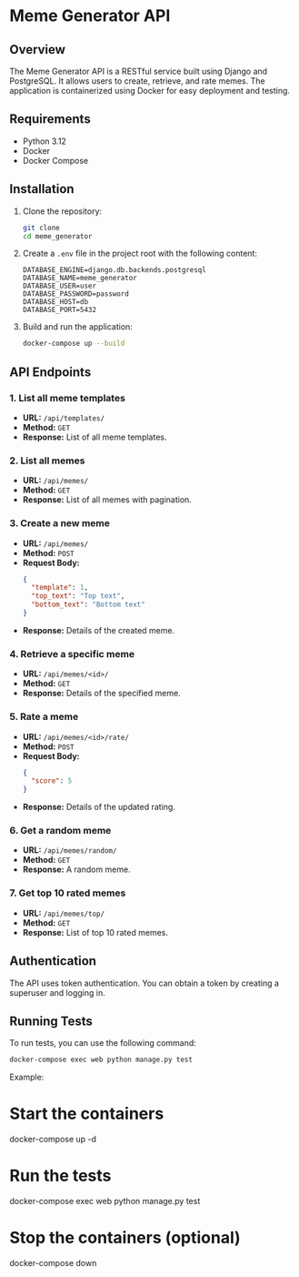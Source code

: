# Meme Generator API

## Overview

The Meme Generator API is a RESTful service built using Django and PostgreSQL. It allows users to create, retrieve, and rate memes. The application is containerized using Docker for easy deployment and testing.

## Requirements

- Python 3.12
- Docker
- Docker Compose

## Installation

1. Clone the repository:

   ```bash
   git clone
   cd meme_generator
   ```

2. Create a `.env` file in the project root with the following content:

   ```env
   DATABASE_ENGINE=django.db.backends.postgresql
   DATABASE_NAME=meme_generator
   DATABASE_USER=user
   DATABASE_PASSWORD=password
   DATABASE_HOST=db
   DATABASE_PORT=5432
   ```

3. Build and run the application:
   ```bash
   docker-compose up --build
   ```

## API Endpoints

### 1. List all meme templates

- **URL:** `/api/templates/`
- **Method:** `GET`
- **Response:** List of all meme templates.

### 2. List all memes

- **URL:** `/api/memes/`
- **Method:** `GET`
- **Response:** List of all memes with pagination.

### 3. Create a new meme

- **URL:** `/api/memes/`
- **Method:** `POST`
- **Request Body:**
  ```json
  {
    "template": 1,
    "top_text": "Top text",
    "bottom_text": "Bottom text"
  }
  ```
- **Response:** Details of the created meme.

### 4. Retrieve a specific meme

- **URL:** `/api/memes/<id>/`
- **Method:** `GET`
- **Response:** Details of the specified meme.

### 5. Rate a meme

- **URL:** `/api/memes/<id>/rate/`
- **Method:** `POST`
- **Request Body:**
  ```json
  {
    "score": 5
  }
  ```
- **Response:** Details of the updated rating.

### 6. Get a random meme

- **URL:** `/api/memes/random/`
- **Method:** `GET`
- **Response:** A random meme.

### 7. Get top 10 rated memes

- **URL:** `/api/memes/top/`
- **Method:** `GET`
- **Response:** List of top 10 rated memes.

## Authentication

The API uses token authentication. You can obtain a token by creating a superuser and logging in.

## Running Tests

To run tests, you can use the following command:

```bash
docker-compose exec web python manage.py test
```

Example:

# Start the containers

docker-compose up -d

# Run the tests

docker-compose exec web python manage.py test

# Stop the containers (optional)

docker-compose down
